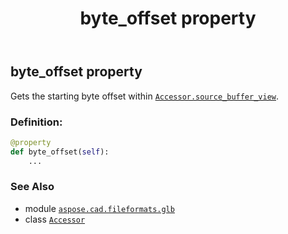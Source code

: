 ﻿---
title: byte_offset property
second_title: Aspose.CAD for Python via .NET API References
description: 
type: docs
weight: 110
url: /python-net/aspose.cad.fileformats.glb/accessor/byte_offset/
is_root: false
---

## byte_offset property


Gets the starting byte offset within [`Accessor.source_buffer_view`](/cad/python-net/aspose.cad.fileformats.glb/accessor#source_buffer_view).
### Definition:
```python
@property
def byte_offset(self):
    ...
```

### See Also
* module [`aspose.cad.fileformats.glb`](../../)
* class [`Accessor`](/cad/python-net/aspose.cad.fileformats.glb/accessor)
